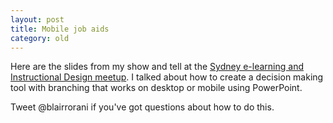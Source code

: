 ```yaml
---
layout: post
title: Mobile job aids
category: old
---
```


Here are the slides from my show and tell at the [Sydney e-learning and Instructional Design meetup](http://www.meetup.com/Sydney-eLearning-and-Instructional-Design-Meetup/events/220292376/). I talked about how to create a decision making tool with branching that works on desktop or mobile using PowerPoint.

<script async class="speakerdeck-embed" data-id="acb7949772484de385a51827528847f8" data-ratio="1.33333333333333" src="//speakerdeck.com/assets/embed.js"></script>

Tweet @blairrorani if you've got questions about how to do this.
